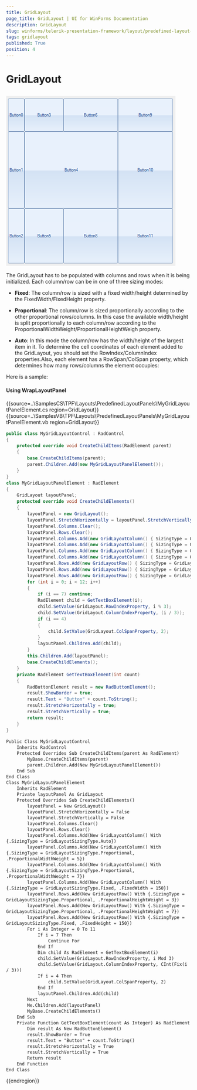 ```yaml
---
title: GridLayout
page_title: GridLayout | UI for WinForms Documentation
description: GridLayout
slug: winforms/telerik-presentation-framework/layout/predefined-layout-panels/gridlayout
tags: gridlayout
published: True
position: 4
---
```


# GridLayout

## 

![tpf-layout-predefined-layout-panels-gridlayoutpanel 001](images/tpf-layout-predefined-layout-panels-gridlayoutpanel001.png)

The GridLayout has to be populated with columns and rows when it is being initialized. Each column/row can be in one of three sizing modes:
        	
		

* __Fixed__:  The column/row is sized with a fixed width/height determined by the FixedWidth/FixedHeight property.

* __Proportional__: The column/row is sized proportionally according to the other proportional rows/columns. In this case the available width/height is split proportionally to each column/row according to the ProportionalWidthWeight/ProportionalHeightWeigh property.

* __Auto__: In this mode the column/row has the width/height of the largest item in it. To determine the cell coordinates of each element added to the GridLayout, you should set the RowIndex/ColumnIndex properties.Also, each element has a RowSpan/ColSpan property, which determines how many rows/columns the element occupies:
        

Here is a sample:

#### Using WrapLayoutPanel

{{source=..\SamplesCS\TPF\Layouts\PredefinedLayoutPanels\MyGridLayoutPanelElement.cs region=GridLayout}} 
{{source=..\SamplesVB\TPF\Layouts\PredefinedLayoutPanels\MyGridLayoutPanelElement.vb region=GridLayout}} 

````C#
public class MyGridLayoutControl : RadControl
{
    protected override void CreateChildItems(RadElement parent)
    {
        base.CreateChildItems(parent);
        parent.Children.Add(new MyGridLayoutPanelElement());
    }
}
class MyGridLayoutPanelElement : RadElement
{
    GridLayout layoutPanel;
    protected override void CreateChildElements()
    {
        layoutPanel = new GridLayout();
        layoutPanel.StretchHorizontally = layoutPanel.StretchVertically = false;
        layoutPanel.Columns.Clear();
        layoutPanel.Rows.Clear();
        layoutPanel.Columns.Add(new GridLayoutColumn() { SizingType = GridLayoutSizingType.Auto });
        layoutPanel.Columns.Add(new GridLayoutColumn() { SizingType = GridLayoutSizingType.Proportional, ProportionalWidthWeight = 5 });
        layoutPanel.Columns.Add(new GridLayoutColumn() { SizingType = GridLayoutSizingType.Proportional, ProportionalWidthWeight = 7 });
        layoutPanel.Columns.Add(new GridLayoutColumn() { SizingType = GridLayoutSizingType.Fixed, FixedWidth = 150 });
        layoutPanel.Rows.Add(new GridLayoutRow() { SizingType = GridLayoutSizingType.Proportional, ProportionalHeightWeight = 3 });
        layoutPanel.Rows.Add(new GridLayoutRow() { SizingType = GridLayoutSizingType.Proportional, ProportionalHeightWeight = 7 });
        layoutPanel.Rows.Add(new GridLayoutRow() { SizingType = GridLayoutSizingType.Fixed, FixedHeight = 150 });
        for (int i = 0; i < 12; i++)
        {
            if (i == 7) continue;
            RadElement child = GetTextBoxElement(i);
            child.SetValue(GridLayout.RowIndexProperty, i % 3);
            child.SetValue(GridLayout.ColumnIndexProperty, (i / 3));
            if (i == 4)
            {
                child.SetValue(GridLayout.ColSpanProperty, 2);
            }
            layoutPanel.Children.Add(child);
        }
        this.Children.Add(layoutPanel);
        base.CreateChildElements();
    }
    private RadElement GetTextBoxElement(int count)
    {
        RadButtonElement result = new RadButtonElement();
        result.ShowBorder = true;
        result.Text = "Button" + count.ToString();
        result.StretchHorizontally = true;
        result.StretchVertically = true;
        return result;
    }
}

````
````VB.NET
Public Class MyGridLayoutControl
    Inherits RadControl
    Protected Overrides Sub CreateChildItems(parent As RadElement)
        MyBase.CreateChildItems(parent)
        parent.Children.Add(New MyGridLayoutPanelElement())
    End Sub
End Class
Class MyGridLayoutPanelElement
    Inherits RadElement
    Private layoutPanel As GridLayout
    Protected Overrides Sub CreateChildElements()
        layoutPanel = New GridLayout()
        layoutPanel.StretchHorizontally = False
        layoutPanel.StretchVertically = False
        layoutPanel.Columns.Clear()
        layoutPanel.Rows.Clear()
        layoutPanel.Columns.Add(New GridLayoutColumn() With {.SizingType = GridLayoutSizingType.Auto})
        layoutPanel.Columns.Add(New GridLayoutColumn() With {.SizingType = GridLayoutSizingType.Proportional, .ProportionalWidthWeight = 5})
        layoutPanel.Columns.Add(New GridLayoutColumn() With {.SizingType = GridLayoutSizingType.Proportional, .ProportionalWidthWeight = 7})
        layoutPanel.Columns.Add(New GridLayoutColumn() With {.SizingType = GridLayoutSizingType.Fixed, .FixedWidth = 150})
        layoutPanel.Rows.Add(New GridLayoutRow() With {.SizingType = GridLayoutSizingType.Proportional, .ProportionalHeightWeight = 3})
        layoutPanel.Rows.Add(New GridLayoutRow() With {.SizingType = GridLayoutSizingType.Proportional, .ProportionalHeightWeight = 7})
        layoutPanel.Rows.Add(New GridLayoutRow() With {.SizingType = GridLayoutSizingType.Fixed, .FixedHeight = 150})
        For i As Integer = 0 To 11
            If i = 7 Then
                Continue For
            End If
            Dim child As RadElement = GetTextBoxElement(i)
            child.SetValue(GridLayout.RowIndexProperty, i Mod 3)
            child.SetValue(GridLayout.ColumnIndexProperty, CInt(Fix(i / 3)))
            If i = 4 Then
                child.SetValue(GridLayout.ColSpanProperty, 2)
            End If
            layoutPanel.Children.Add(child)
        Next
        Me.Children.Add(layoutPanel)
        MyBase.CreateChildElements()
    End Sub
    Private Function GetTextBoxElement(count As Integer) As RadElement
        Dim result As New RadButtonElement()
        result.ShowBorder = True
        result.Text = "Button" + count.ToString()
        result.StretchHorizontally = True
        result.StretchVertically = True
        Return result
    End Function
End Class

````

{{endregion}}
